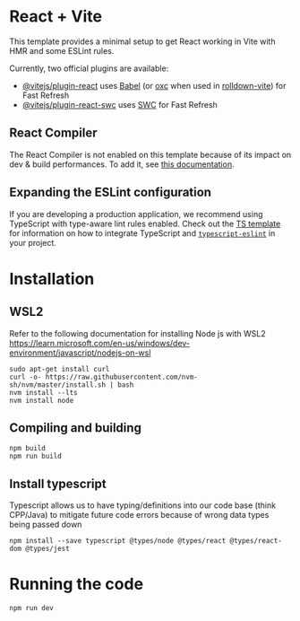 # React + Vite

This template provides a minimal setup to get React working in Vite with HMR and some ESLint rules.

Currently, two official plugins are available:

- [@vitejs/plugin-react](https://github.com/vitejs/vite-plugin-react/blob/main/packages/plugin-react) uses [Babel](https://babeljs.io/) (or [oxc](https://oxc.rs) when used in [rolldown-vite](https://vite.dev/guide/rolldown)) for Fast Refresh
- [@vitejs/plugin-react-swc](https://github.com/vitejs/vite-plugin-react/blob/main/packages/plugin-react-swc) uses [SWC](https://swc.rs/) for Fast Refresh

## React Compiler

The React Compiler is not enabled on this template because of its impact on dev & build performances. To add it, see [this documentation](https://react.dev/learn/react-compiler/installation).

## Expanding the ESLint configuration

If you are developing a production application, we recommend using TypeScript with type-aware lint rules enabled. Check out the [TS template](https://github.com/vitejs/vite/tree/main/packages/create-vite/template-react-ts) for information on how to integrate TypeScript and [`typescript-eslint`](https://typescript-eslint.io) in your project.


# Installation 
## WSL2
Refer to the following documentation for installing Node js with WSL2
https://learn.microsoft.com/en-us/windows/dev-environment/javascript/nodejs-on-wsl
```
sudo apt-get install curl
curl -o- https://raw.githubusercontent.com/nvm-sh/nvm/master/install.sh | bash
nvm install --lts
nvm install node
```

## Compiling and building
```
npm build 
npm run build
```

## Install typescript
Typescript allows us to have typing/definitions into our code base (think CPP/Java) to mitigate 
future code errors because of wrong data types being passed down
```
npm install --save typescript @types/node @types/react @types/react-dom @types/jest
```

# Running the code
```
npm run dev
```